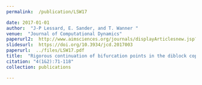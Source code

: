 ```yaml
---
permalink:  /publication/LSW17

date: 2017-01-01
author:  "J-P Lessard, E. Sander, and T. Wanner "
venue:  "Journal of Computational Dynamics"
paperurl2:  http://www.aimsciences.org/journals/displayArticlesnew.jsp?paperID=14661
slidesurl:  https://doi.org/10.3934/jcd.2017003
paperurl:  ../files/LSW17.pdf
title:  "Rigorous continuation of bifurcation points in the diblock copolymer equation"
citation: "4(1&2):71-118"
collection: publications

---
```

